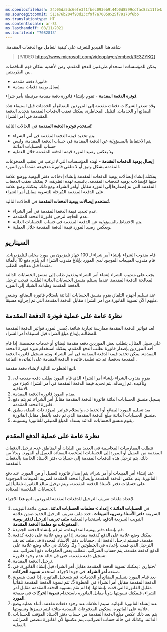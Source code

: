 ```yaml
---
ms.openlocfilehash: 24705da5dc6efe3f1fbec093eb9144b0d8599cdfac83c11fb4ad79907f308969
ms.sourcegitcommit: 511a76b204f93d23cf9f7a70059525f79170f6bb
ms.translationtype: HT
ms.contentlocale: ar-SA
ms.lasthandoff: 08/11/2021
ms.locfileid: "7082813"
---
```

شاهد هذا الفيديو للتعرف على كيفية التعامل مع ‏‫الدفعات المقدمة.
 
> [!VIDEO https://www.microsoft.com/videoplayer/embed/RE3ZYKQ]

يمكن للمؤسسات استخدام طريقتين للدفع المقدم، ومن الأهمية بمكان فهم التناقضات بين الطريقتين. 

- فاتورة دفعة مقدمة
- إيصال يومية دفعات مقدمة


**فوترة الدفعة المقدمة** - تقوم بإنشاء فاتورة دفعة مقدمة مرتبطة بأمر شراء. 

وقد تصدر الشركات دفعات مقدمة إلى الموردين للبضائع أو الخدمات قبل استيفاء هذه البضائع أو الخدمات. لتقليل المخاطرة، يمكنك تعقب الدفعات المقدمة بتحديد الدفعة المقدمة في أمر الشراء. 

**تُستخدم فوترة الدفعة المقدمة** في الحالات التالية. 

- يتم تحديد قيمه الدفعة المقدمة في أمر الشراء. 
- يتم الاحتفاظ بالمسؤولية عن الدفعة المقدمة في حساب الدفعة المقدمة، وليس حساب الحسابات الدائنة.
- ولا يعكس رصيد المورد قيمة الدفعة المقدمة خلال العملية. 

**إيصال يومية الدفعات المقدمة** - لهذه المؤسسات التي لا ترغب في تعقب المدفوعات المقدمة بشكل وثيق أو لا تتلقى فاتورة مدفوعة مقدماً من المورد.

يمكنك إنشاء إيصالات يومية الدفعات المقدمة بإنشاء إدخالات دفتر اليومية ووضع علامة عليها كإيصالات يومية للدفعات المقدمة. بالنسبة لهذه الطريقة، لا يمكنك تعقب الدفعات المقدمة التي تم إصدارها إلى المورد مقابل أوامر الشراء. ومع ذلك، يمكنك وضع علامة على الدفعة المقدمة المُرحلة للتسوية مقابل أمر الشراء.

**تُستخدم إيصالات يومية الدفعات المقدمة** في الحالات التالية. 

- عدم تحديد قيمة الدفعة المقدمة في أمر الشراء. 
- عدم الحاجة لترحيل فاتورة الدفعة المقدمة.
- يتم الاحتفاظ بالمسؤولية عن الدفعة المقدمة في حساب الحسابات الدائنة.
- ويعكس رصيد المورد قيمة الدفعة المقدمة خلال العملية.


## <a name="scenario"></a>السيناريو 

قام مندوب الشراء بإنشاء أمر شراء لـ 100 جهاز تلفزيون من مورد محلي للتلفزيونات. قام مندوب المبيعات الموجود لدى المورد بإبلاغ مندوب الشراء أنه يلزم دفع 10 بالمائة مقدماً قبل معالجة الطلب.

يجب على مندوب الشراء إنشاء أمر الشراء وتقديم طلب إلى منسق الحسابات الدائنة لمعالجة الدفعة المقدمة. عندما يستلم منسق الحسابات الدائنة الطلب، فيجب ترحيل الدفعة المقدمة وطباعه الشيك إلى المورد.

عند تسليم أجهزه التلفاز، يقوم منسق الحسابات الدائنة باستلام فاتورة البضائع. وينبغي عليهم الآن تسوية الفاتورة من أمر الشراء مقابل الدفعة المقدمة التي تم إجراؤه مسبقاً.

## <a name="overview-of-the-prepayment-invoicing-process"></a>نظرة عامة على عملية فوترة الدفعة المقدمة 

تُعد فواتير الدفعة المقدمة ممارسة تجارية شائعة. يُصدر المورد فواتير الدفعة المقدمة للمطالبة بإيداع مبلغ الشراء قبل استيفاء أمر الشراء. 

علي سبيل المثال، يتطلب بعض الموردين دفعه مقدمة لبضائع أو خدمات مخصصة. إذا قام أحد الموردين بإصدار فاتورة تطلب الدفع المقدم، يمكنك استخدام ميزه فوترة الدفعة المقدمة. يمكن تحديد قيمة الدفعة المقدمة في أمر الشراء، ويتم تسجيل فاتورة الدفعة المقدمة ودفعها، ثم يتم تطبيق فاتورة الدفعة المقدمة على الفاتورة النهائية. 

اتبع الخطوات التالية لإنشاء دفعة مقدمة.

1.  يقوم مندوب الشراء بإنشاء أمر الشراء الذي قام المورد بطلب دفعه مقدمه له، وتأكيده، ثم إرساله. يتم تحديد قيمة الدفعة المقدمة في أمر الشراء كجزء من الاتفاقية.
2.  يقدم المورد فاتورة الدفعة المقدمة.
3.  يسجل منسق الحسابات الدائنة فاتورة الدفعة المقدمة مقابل أمر الشراء، ثم يتم دفع فاتورة الدفعة المقدمة.
4.  بعد تسليم المورد البضائع أو الخدمات، واستلام فواتير المورّد ذات الصلة، يطبق منسق الحسابات الدائنة مبلغ الدفعة المقدمة الذي تم دفعه بالفعل مقابل الفاتورة.
5.  يقوم منسق الحسابات الدائنة بسداد المبلغ المتبقي للفاتورة وتسويته.

## <a name="overview-of-the-prepayment-process"></a>نظرة عامة على عملية الدفع المقدم 

تتطلب الممارسات المحاسبية في العديد من البلدان أو المناطق عدم ترحيل الدفعات المقدمة من العميل أو المورد إلى الحسابات الملخصة المعتادة للعميل أو المورد. وبدلاً من ذلك، يتم ترحيل هذه الدفعات المقدمة إلى حسابات دفتر الأستاذ الخاصة بالدفعات المقدمة. 

عند إنشاء أمر المبيعات أو أمر شراء، يتم إصدار فاتورة للعميل أو من المورد. عند دفع الفاتورة، يتم عكس الدفعة المقدمة وإيصال الدفعة المقدمة لضريبة المبيعات الموجودة على حسابات دفتر الأستاذ للدفعة المقدمة، ويتم ترحيل مبالغ الفاتورة تلقائياً إلى الحسابات الملخصة المعتادة. 

لإعداد ملفات تعريف الترحيل للدفعات المقدمة للموردين، اتبع هذا الاجراء.

1.  في **الحسابات الدائنة > إعداد > معلمات الحسابات الدائنة**، ضمن علامة التبويب السريعة **دفتر الأستاذ وضريبة المبيعات**، حدد ملف تعريف الترحيل الجديد ضمن علامة التبويب السريعة **الدفع**، باستخدام المعلمة **ملف تعريف الترحيل لدفتر يومية المدفوعات مع معلمة الدفعة المقدمة**.
2.  قم بإنشاء دفتر يومية المدفوعات، ثم قم بإنشاء الدفعة الجديدة.
3.  يمكنك وضع علامة على الدفع كدفعة مقدمة. إذا تم وضع علامة على دفعة كدفعة مقدمة، فسيتم ترحيل الدفعة إلى حسابات دفتر الأستاذ المحددة في ملف تعريف الترحيل الذي قمت بإعداده في الخطوتين 1 و2. وكذلك في حاله وضع علامة على الدفع كدفعة مقدمة، يتم حساب الضرائب. تتطلب بعض الحكومات دفع الضرائب عند تسجيل دفعة مقدمة، حتى في حالة عدم وجود فاتورة.
4.  ترحيل الدفعة المقدمة.
5.  *اختياري* : يمكنك تسوية الدفعة المقدمة مقابل أمر الشراء قبل إنشاء الفاتورة. في صفحة **أمر الشراء**، في جزء الاجراء، استخدم **تسوية الحركات**.
6.  بعد قيام المورد بتسليم البضائع أو الخدمات، قم بتسجيل الفاتورة. إذا قمت بتسوية الدفعة المقدمة مقابل أمر الشراء في الخطوة 5، تتم تسوية الدفعة المقدمة تلقائياً مقابل الفاتورة التي قمت بإنشائها. إذا لم تقم بتسوية الدفعة المقدمة مقابل أمر الشراء، فيمكنك تسويتها يدوياً مقابل الفاتورة باستخدام **تسوية الحركات** في صفحة **المورد**. 
7.  عند إنشاء الفاتورة النهائية، سيتم اعلامك عند وجود دفعات مقدمة. أثناء عملية وضع علامة على الفاتورة، ستكون المدفوعات المقدمة متاحة ليتم تمييزها وتسويتها.
7.  يتم بعد ذلك عكس مبلغ الدفعة المقدمة من حساب دفتر الأستاذ المؤقت للحسابات الدائنة. وكذلك في حالة حساب الضرائب، يتم عكسها لأن الفاتورة تتضمن الضرائب الفعلية.

